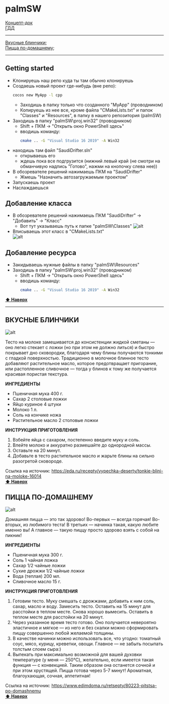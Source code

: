 
# <a name="top"></a> palmSW

[Концепт-док](https://docs.google.com/document/d/1IAn7gX1z3kVRCEOLE9XHgdqvJGDT5kOBuBQogSu2LCw/edit?usp=sharing)  
[ГДД](https://docs.google.com/document/d/19uv2dgij6T1rJH0Fbyv6L3JpLGE9ccLXMQVQrCFil1M/edit?usp=sharing)
___
[Вкусные блинчики](#Blinchiki);  
[Пицца по-домашнему](#Pizza);  
___
## Getting started
- Kлонируешь наш репо куда ты там обычно клонируешь
- Cоздаешь новый проект где-нибудь (вне репо): 
     ```sh
    cocos new MyApp -l cpp
     ```
    - Заходишь в папку только что созданного "MyApp" (проводником)
    - Копируешь из нее все, кроме файла "CMakeLists.txt" и папок "Classes" и "Resources", в папку в нашего репозитория (palmSW)
- Заходишь в папку "palmSW\proj.win32" (проводником)
	- Shift + ПКМ -> "Открыть окно PowerShell здесь"
	- вводишь команду: 
        ```sh
        cmake .. -G "Visual Studio 16 2019" -A Win32
        ```
- находишь там файл "SaudiDrifter.sln"
    - открываешь его
    - ждешь пока все подгрузится (нижний левый край (не смотри на обманчивую надпись "Готово", нажми на кнопочку слева нее))
- В обозревателе решений нажимаешь ПКМ на "SaudiDrifter"
     - Жмешь "Назначить автозагружаемым проектом"
- Запускаешь проект
- Наслаждаешься
## Добавление класса
- В обозревателе решений нажимаешь ПКМ "SaudiDrifter" -> "Добавить" -> "Класс"
	- Вот тут указываешь путь к папке "palmSW\Classes" 
	![alt](https://cloclo25.cloud.mail.ru/weblink/view/BBya/gRwRQmuyp)
- Вписываешь этот класс в "CMakeLists.txt"   
![alt](https://cloclo25.cloud.mail.ru/weblink/view/W5V3/2oUeiNsTn)
## Добавление ресурса
- Закидываешь нужные файлы в папку "palmSW\Resources"
- Заходишь в папку "palmSW\proj.win32" (проводником)
	- Shift + ПКМ -> "Открыть окно PowerShell здесь"
	- вводишь команду: 
        ```sh
        cmake .. -G "Visual Studio 16 2019" -A Win32
        ```
**[⬆ Наверх](#top)**
___
## <a name="Blinchiki"></a> ВКУСНЫЕ БЛИНЧИКИ  


![alt](https://www.gastronom.ru/binfiles/images/20150205/b0aa43ac.jpg)
  
  
Тесто на молоке замешивается до консистенции жидкой сметаны — оно легко стекает с ложки (но при этом не должно литься) и быстро покрывает дно сковородки, благодаря чему блины получаются тонкими с гладкой поверхностью. Традиционно в молочное блинное тесто добавляют растительное масло, которое предотвращает пригорание, или растопленное сливочное — тогда у блинов к тому же получается красивая пористая текстура. 
  
**ИНГРЕДИЕНТЫ**  

* Пшеничная мука 400 г.
* Сахар 2 столовые ложки
* Яйцо куриное 4 штуки
* Молоко 1 л.
* Соль на кончике ножа
* Растительное масло 2 столовые ложки  
  
  
**ИНСТРУКЦИЯ ПРИГОТОВЛЕНИЯ**
1. Взбейте яйца с сахаром, постепенно введите муку и соль.
2. Влейте молоко и аккуратно размешайте до однородной массы.
3. Оставьте на 20 минут.
4. Добавьте в тесто растительное масло и жарьте блины на сильно разогретой сковороде.  
  
Ссылка на источник: <https://eda.ru/recepty/vypechka-deserty/tonkie-blini-na-moloke-16014>  
**[⬆ Наверх](#top)**

## <a name="Pizza"></a> ПИЦЦА ПО-ДОМАШНЕМУ


![alt](https://www.epicuricloud.com/wp-content/uploads/2020/02/Homemade-Pizza-Crust-Sauce-close-up-front-scaled.jpg)


Домашняя пицца — это так здорово! Во-первых — всегда горячая! Во-вторых, из любимого теста! В третьих — начинка такая, какую любите именно вы! А главное — такую пиццу просто здорово взять с собой на пикник!

**ИНГРЕДИЕНТЫ**  

* Пшеничная мука 300 г.
* Соль 1 чайная ложка
* Сахар 1/2 чайные ложки
* Сухие дрожжи 1/2 чайные ложки
* Вода (теплая) 200 мл.
* Сливочное масло 15 г.
  
  
**ИНСТРУКЦИЯ ПРИГОТОВЛЕНИЯ**
1. Готовим тесто. Муку смешать с дрожжами, добавить к ним соль, сахар, масло и воду. Замесить тесто. Оставить на 15 минут для расстойки в теплом месте. Снова хорошо вымесить. Оставить в теплом месте для расстойки на 20 минут. 
2. Через указанное время тесто готово. Оно получается невероятно эластичное и мягкое — из него и без скалки можно сформировать пиццу совершенно любой желаемой толщины.
3. В качестве начинки можно использовать все, что угодно: томатный соус, мясо, курицу, креветки, овощи. Главное — не забыть посыпать толстым слоем сыра:)
4. Выпекать при максимально возможной для вашей духовки температуре (у меня — 250°C), желательно, если имеется такая функция — с конвекцией. Таким образом она останется сочной и при этом хрустящей. Пицца готова через 5-7 минут! Ароматная, благоухающая, сочная, аппетитная!
  
Ссылка на источник: <https://www.edimdoma.ru/retsepty/80223-pitstsa-po-domashnemu>  
**[⬆ Наверх](#top)**
